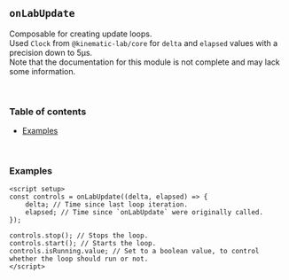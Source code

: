 ## `onLabUpdate` <!-- omit in toc -->

Composable for creating update loops.<br />
Used `Clock` from `@kinematic-lab/core` for `delta` and `elapsed` values with a precision down to 5μs.<br />
Note that the documentation for this module is not complete and may lack some information.

<br />

### Table of contents <!-- omit in toc -->

-   [Examples](#examples)

<br />

### Examples

```vue
<script setup>
const controls = onLabUpdate((delta, elapsed) => {
	delta; // Time since last loop iteration.
	elapsed; // Time since `onLabUpdate` were originally called.
});

controls.stop(); // Stops the loop.
controls.start(); // Starts the loop.
controls.isRunning.value; // Set to a boolean value, to control whether the loop should run or not.
</script>
```
